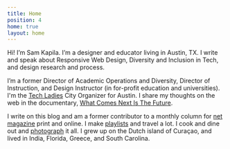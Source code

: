 ```yaml
---
title: Home
position: 4
home: true
layout: home
---
```


Hi! I’m Sam Kapila. I’m a designer and educator living in Austin, TX. I write and speak about Responsive Web Design, Diversity and Inclusion in Tech, and design research and process.

I’m a former Director of Academic Operations and Diversity, Director of Instruction, and Design Instructor (in for-profit education and universities). I'm the [Tech Ladies](https://www.hiretechladies.com/join/?kid=GDT52) City Organizer for Austin. I share my thoughts on the web in the documentary, [What Comes Next Is The Future](http://www.futureisnext.com/).

I write on this blog and am a former contributor to a monthly column for [net magazine](http://www.creativebloq.com/search?searchTerm=kapila) print and online. I make [playlists](https://open.spotify.com/user/hamtequila) and travel a lot. I cook and dine out and [photograph](http://www.instagram.com/the_tableaux) it all. I grew up on the Dutch island of Curaçao, and lived in India, Florida, Greece, and South Carolina.
